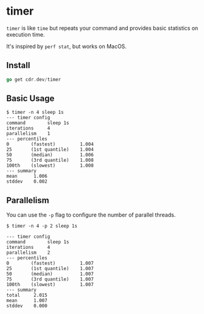 # timer

`timer` is like `time` but repeats your command and provides basic statistics on execution time.

It's inspired by `perf stat`, but works on MacOS.

## Install

```go
go get cdr.dev/timer
```

## Basic Usage

```shell script
$ timer -n 4 sleep 1s
--- timer config
command        sleep 1s
iterations     4
parallelism    1
--- percentiles
0        (fastest)         1.004
25       (1st quantile)    1.004
50       (median)          1.006
75       (3rd quantile)    1.008
100th    (slowest)         1.008
--- summary
mean      1.006
stddev    0.002
```

## Parallelism

You can use the `-p` flag to configure the number of parallel threads.

```shell script
$ timer -n 4 -p 2 sleep 1s

--- timer config
command        sleep 1s
iterations     4
parallelism    2
--- percentiles
0        (fastest)         1.007
25       (1st quantile)    1.007
50       (median)          1.007
75       (3rd quantile)    1.007
100th    (slowest)         1.007
--- summary
total     2.015
mean      1.007
stddev    0.000
```